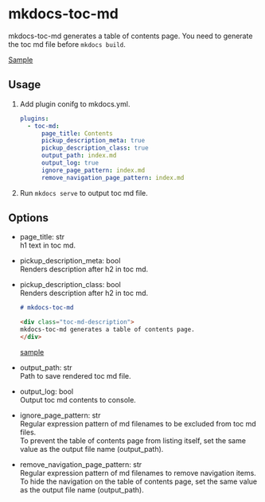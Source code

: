 # mkdocs-toc-md

mkdocs-toc-md generates a table of contents page. You need to generate the toc md file before `mkdocs build`.

[Sample](https://github.com/try0/mkdocs-toc-md/blob/main/sample/docs/index.md?plain=1)


## Usage

1. Add plugin conifg to mkdocs.yml.

    ```yml
    plugins:
      - toc-md:
          page_title: Contents
          pickup_description_meta: true
          pickup_description_class: true
          output_path: index.md
          output_log: true
          ignore_page_pattern: index.md
          remove_navigation_page_pattern: index.md
    ```

1. Run `mkdocs serve` to output toc md file.



## Options

* page_title: str  
h1 text in toc md.

* pickup_description_meta: bool  
Renders description after h2 in toc md.

* pickup_description_class: bool  
Renders description after h2 in toc md.


  ```md
  # mkdocs-toc-md

  <div class="toc-md-description">
  mkdocs-toc-md generates a table of contents page.
  </div>
  ```
  
  [sample](https://github.com/try0/mkdocs-toc-md/blob/main/sample/docs/index.md?plain=1#L9)

* output_path: str  
Path to save rendered toc md file.

* output_log: bool  
Output toc md contents to console.

* ignore_page_pattern: str  
Regular expression pattern of md filenames to be excluded from toc md files.  
To prevent the table of contents page from listing itself, set the same value as the output file name (output_path).

* remove_navigation_page_pattern: str  
Regular expression pattern of md filenames to remove navigation items.  
To hide the navigation on the table of contents page, set the same value as the output file name (output_path).

